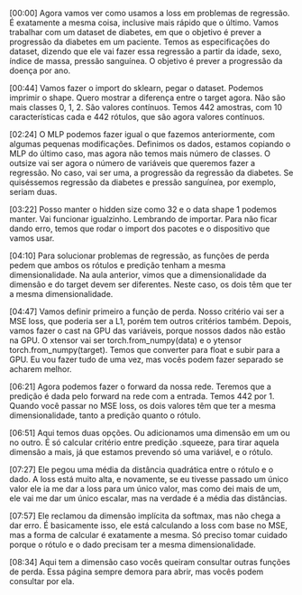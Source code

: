 [00:00] Agora vamos ver como usamos a loss em problemas de regressão. É exatamente a mesma coisa, inclusive mais rápido que o último. Vamos trabalhar com um dataset de diabetes, em que o objetivo é prever a progressão da diabetes em um paciente. Temos as especificações do dataset, dizendo que ele vai fazer essa regressão a partir da idade, sexo, índice de massa, pressão sanguínea. O objetivo é prever a progressão da doença por ano.

[00:44] Vamos fazer o import do sklearn, pegar o dataset. Podemos imprimir o shape. Quero mostrar a diferença entre o target agora. Não são mais classes 0, 1, 2. São valores contínuos. Temos 442 amostras, com 10 características cada e 442 rótulos, que são agora valores contínuos.

[02:24] O MLP podemos fazer igual o que fazemos anteriormente, com algumas pequenas modificações. Definimos os dados, estamos copiando o MLP do último caso, mas agora não temos mais número de classes. O outsize vai ser agora o número de variáveis que queremos fazer a regressão. No caso, vai ser uma, a progressão da regressão da diabetes. Se quiséssemos regressão da diabetes e pressão sanguínea, por exemplo, seriam duas.

[03:22] Posso manter o hidden size como 32 e o data shape 1 podemos manter. Vai funcionar igualzinho. Lembrando de importar. Para não ficar dando erro, temos que rodar o import dos pacotes e o dispositivo que vamos usar.

[04:10] Para solucionar problemas de regressão, as funções de perda pedem que ambos os rótulos e predição tenham a mesma dimensionalidade. Na aula anterior, vimos que a dimensionalidade da dimensão e do target devem ser diferentes. Neste caso, os dois têm que ter a mesma dimensionalidade.

[04:47] Vamos definir primeiro a função de perda. Nosso critério vai ser a MSE loss, que poderia ser a L1, porém tem outros critérios também. Depois, vamos fazer o cast na GPU das variáveis, porque nossos dados não estão na GPU. O xtensor vai ser torch.from_numpy(data) e o ytensor torch.from_numpy(target). Temos que converter para float e subir para a GPU. Eu vou fazer tudo de uma vez, mas vocês podem fazer separado se acharem melhor.

[06:21] Agora podemos fazer o forward da nossa rede. Teremos que a predição é dada pelo forward na rede com a entrada. Temos 442 por 1. Quando você passar no MSE loss, os dois valores têm que ter a mesma dimensionalidade, tanto a predição quanto o rótulo.

[06:51] Aqui temos duas opções. Ou adicionamos uma dimensão em um ou no outro. É só calcular critério entre predição .squeeze, para tirar aquela dimensão a mais, já que estamos prevendo só uma variável, e o rótulo.

[07:27] Ele pegou uma média da distância quadrática entre o rótulo e o dado. A loss está muito alta, e novamente, se eu tivesse passado um único valor ele ia me dar a loss para um único valor, mas como dei mais de um, ele vai me dar um único escalar, mas na verdade é a média das distâncias.

[07:57] Ele reclamou da dimensão implícita da softmax, mas não chega a dar erro. É basicamente isso, ele está calculando a loss com base no MSE, mas a forma de calcular é exatamente a mesma. Só preciso tomar cuidado porque o rótulo e o dado precisam ter a mesma dimensionalidade.

[08:34] Aqui tem a dimensão caso vocês queiram consultar outras funções de perda. Essa página sempre demora para abrir, mas vocês podem consultar por ela.